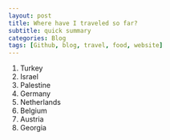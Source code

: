 ```yaml
---
layout: post
title: Where have I traveled so far?
subtitle: quick summary
categories: Blog
tags: [Github, blog, travel, food, website]
---
```


1. Turkey
2. Israel
3. Palestine
4. Germany
5. Netherlands
6. Belgium
7. Austria
8. Georgia

